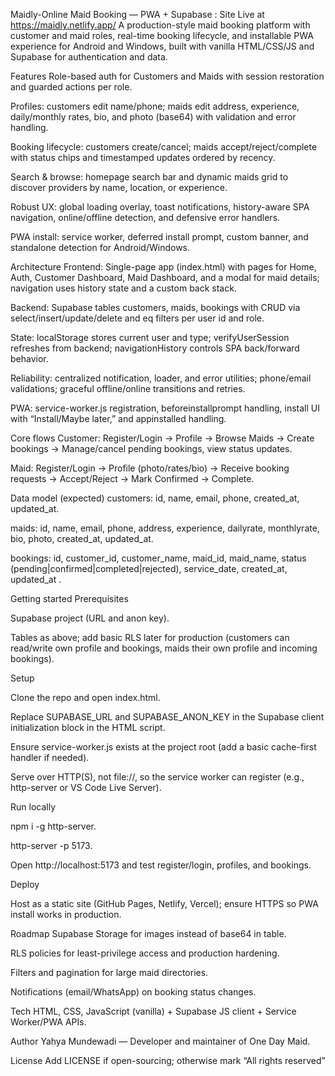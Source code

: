 Maidly-Online Maid Booking — PWA + Supabase : Site Live at https://maidly.netlify.app/
A production-style maid booking platform with customer and maid roles, real-time booking lifecycle, and installable PWA experience for Android and Windows, built with vanilla HTML/CSS/JS and Supabase for authentication and data.

Features
Role-based auth for Customers and Maids with session restoration and guarded actions per role.

Profiles: customers edit name/phone; maids edit address, experience, daily/monthly rates, bio, and photo (base64) with validation and error handling.

Booking lifecycle: customers create/cancel; maids accept/reject/complete with status chips and timestamped updates ordered by recency.

Search & browse: homepage search bar and dynamic maids grid to discover providers by name, location, or experience.

Robust UX: global loading overlay, toast notifications, history-aware SPA navigation, online/offline detection, and defensive error handlers.

PWA install: service worker, deferred install prompt, custom banner, and standalone detection for Android/Windows.

Architecture
Frontend: Single-page app (index.html) with pages for Home, Auth, Customer Dashboard, Maid Dashboard, and a modal for maid details; navigation uses history state and a custom back stack.

Backend: Supabase tables customers, maids, bookings with CRUD via select/insert/update/delete and eq filters per user id and role.

State: localStorage stores current user and type; verifyUserSession refreshes from backend; navigationHistory controls SPA back/forward behavior.

Reliability: centralized notification, loader, and error utilities; phone/email validations; graceful offline/online transitions and retries.

PWA: service-worker.js registration, beforeinstallprompt handling, install UI with “Install/Maybe later,” and appinstalled handling.

Core flows
Customer: Register/Login → Profile → Browse Maids → Create bookings → Manage/cancel pending bookings, view status updates.

Maid: Register/Login → Profile (photo/rates/bio) → Receive booking requests → Accept/Reject → Mark Confirmed → Complete.

Data model (expected)
customers: id, name, email, phone, created_at, updated_at.

maids: id, name, email, phone, address, experience, dailyrate, monthlyrate, bio, photo, created_at, updated_at.

bookings: id, customer_id, customer_name, maid_id, maid_name, status (pending|confirmed|completed|rejected), service_date, created_at, updated_at .

Getting started
Prerequisites

Supabase project (URL and anon key).

Tables as above; add basic RLS later for production (customers can read/write own profile and bookings, maids their own profile and incoming bookings).

Setup

Clone the repo and open index.html.

Replace SUPABASE_URL and SUPABASE_ANON_KEY in the Supabase client initialization block in the HTML script.

Ensure service-worker.js exists at the project root (add a basic cache-first handler if needed).

Serve over HTTP(S), not file://, so the service worker can register (e.g., http-server or VS Code Live Server).

Run locally

npm i -g http-server.

http-server -p 5173.

Open http://localhost:5173 and test register/login, profiles, and bookings.

Deploy

Host as a static site (GitHub Pages, Netlify, Vercel); ensure HTTPS so PWA install works in production.

Roadmap
Supabase Storage for images instead of base64 in table.

RLS policies for least-privilege access and production hardening.

Filters and pagination for large maid directories.

Notifications (email/WhatsApp) on booking status changes.

Tech
HTML, CSS, JavaScript (vanilla) + Supabase JS client + Service Worker/PWA APIs.

Author
Yahya Mundewadi — Developer and maintainer of One Day Maid.

License
Add LICENSE if open-sourcing; otherwise mark “All rights reserved”
